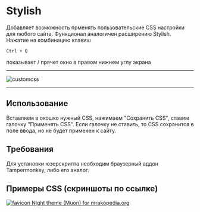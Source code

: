 # Stylish
Добавляет возможность прменять пользовательские CSS настройки для любого сайта. Функционал аналогичен расширению Stylish.
Нажатие на комбинацию клавиш

    Ctrl + Q
  
показывает / прячет окно в правом нижнем углу экрана
___
![customcss](https://user-images.githubusercontent.com/7706408/42709130-2bf7763a-86e8-11e8-8c2e-8a72085c877f.png)
___

## Использование
Вставляем в окошко нужный CSS, нажимаем "Сохранить CSS", ставим галочку "Применять CSS". Если галочку не ставить, то CSS сохранится в поле ввода, но не будет применен к сайту.

## Требования
Для установки юзерскрипта необходим браузерный аддон Tampermonkey, либо его аналог.

## Примеры CSS (скриншоты по ссылке)
[![favicon](https://user-images.githubusercontent.com/7706408/42709858-8cc8942e-86ea-11e8-9d31-698b1a1051d4.png) Night theme (Muon) for mrakopedia.org](https://gist.github.com/VapaudenKuolemasta/4d171c0bd4936dd3eca05e8e021831b5)
